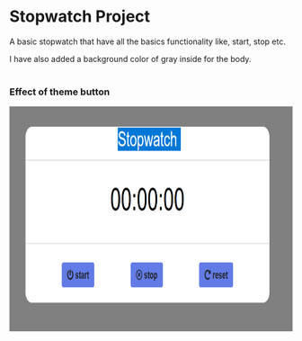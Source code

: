 # Stopwatch Project

A basic stopwatch that have all the basics functionality like, start, stop etc.

I have also added a background color of gray inside for the body.
<br><br>

### Effect of theme button

<img src="Images/Screenshot.png" height="400">
<br><br>


